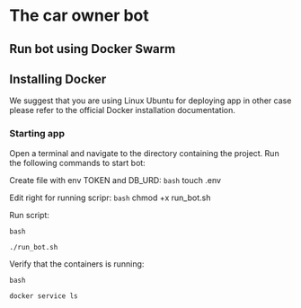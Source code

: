 # The car owner bot


## Run bot using Docker Swarm


## Installing Docker


We suggest that you are using Linux Ubuntu for deploying app in other case please refer to the official Docker installation documentation.

### Starting app

Open a terminal and navigate to the directory containing the project.
Run the following commands to start bot:

Create file with env TOKEN and DB_URD:
``bash``
    touch .env

Edit right for running scripr:
``bash``
    chmod +x run_bot.sh

Run script:

``bash``

    ./run_bot.sh	

Verify that the containers is running:

``bash``

	docker service ls

